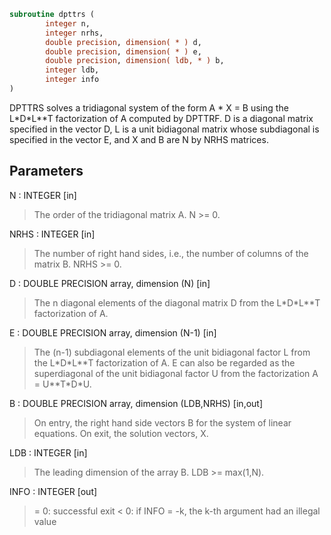 ```fortran
subroutine dpttrs (
        integer n,
        integer nrhs,
        double precision, dimension( * ) d,
        double precision, dimension( * ) e,
        double precision, dimension( ldb, * ) b,
        integer ldb,
        integer info
)
```

DPTTRS solves a tridiagonal system of the form
A \* X = B
using the L\*D\*L\*\*T factorization of A computed by DPTTRF.  D is a
diagonal matrix specified in the vector D, L is a unit bidiagonal
matrix whose subdiagonal is specified in the vector E, and X and B
are N by NRHS matrices.

## Parameters
N : INTEGER [in]
> The order of the tridiagonal matrix A.  N >= 0.

NRHS : INTEGER [in]
> The number of right hand sides, i.e., the number of columns
> of the matrix B.  NRHS >= 0.

D : DOUBLE PRECISION array, dimension (N) [in]
> The n diagonal elements of the diagonal matrix D from the
> L\*D\*L\*\*T factorization of A.

E : DOUBLE PRECISION array, dimension (N-1) [in]
> The (n-1) subdiagonal elements of the unit bidiagonal factor
> L from the L\*D\*L\*\*T factorization of A.  E can also be regarded
> as the superdiagonal of the unit bidiagonal factor U from the
> factorization A = U\*\*T\*D\*U.

B : DOUBLE PRECISION array, dimension (LDB,NRHS) [in,out]
> On entry, the right hand side vectors B for the system of
> linear equations.
> On exit, the solution vectors, X.

LDB : INTEGER [in]
> The leading dimension of the array B.  LDB >= max(1,N).

INFO : INTEGER [out]
> = 0: successful exit
> < 0: if INFO = -k, the k-th argument had an illegal value
